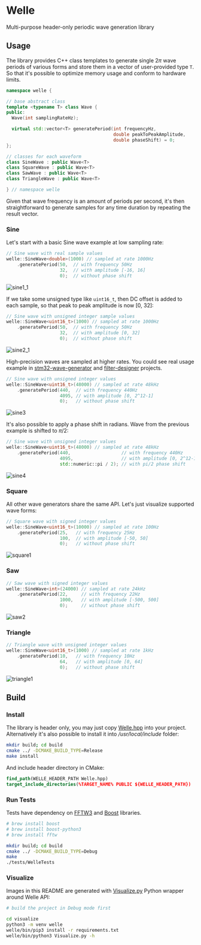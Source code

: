 # Welle

Multi-purpose header-only periodic wave generation library

## Usage

The library provides C++ class templates to generate single $2 \pi$ wave periods of various forms and store them in a vector of user-provided type `T`. So that it's possible to optimize memory usage and conform to hardware limits.

```C++
namespace welle {

// base abstract class
template <typename T> class Wave {
public:
  Wave(int samplingRateHz);

  virtual std::vector<T> generatePeriod(int frequencyHz, 
                                        double peakToPeakAmplitude, 
                                        double phaseShift) = 0;
};

// classes for each waveform
class SineWave : public Wave<T>
class SquareWave : public Wave<T>
class SawWave : public Wave<T>
class TriangleWave : public Wave<T>

} // namespace welle
```

Given that wave frequency is an amount of periods per second, it's then straightforward to generate samples for any time duration by repeating the result vector.

### Sine

Let's start with a basic Sine wave example at low sampling rate:

```C++
// Sine wave with real sample values
welle::SineWave<double>(1000) // sampled at rate 1000Hz
    .generatePeriod(50,  // with frequency 50Hz
                    32,  // with amplitude [-16, 16]
                    0);  // without phase shift
```

![sine1_1](https://github.com/frolovilya/Welle/assets/271293/5c67652e-33a0-4325-8854-777807af6551)

If we take some unsigned type like `uint16_t`, then DC offset is added to each sample, so that peak to peak amplitude is now [0, 32]:

```C++
// Sine wave with unsigned integer sample values
welle::SineWave<uint16_t>(1000) // sampled at rate 1000Hz
    .generatePeriod(50,  // with frequency 50Hz
                    32,  // with amplitude [0, 32]
                    0);  // without phase shift
```

![sine2_1](https://github.com/frolovilya/Welle/assets/271293/361a5e98-b58b-4d81-bdf6-f2369f9cce10)

High-precision waves are sampled at higher rates. You could see real usage example in [stm32-wave-generator](https://github.com/frolovilya/stm32-wave-generator) and [filter-designer](https://github.com/frolovilya/filter-designer) projects.

```C++
// Sine wave with unsigned integer values
welle::SineWave<uint16_t>(48000) // sampled at rate 48kHz
    .generatePeriod(440,  // with frequency 440Hz
                    4095, // with amplitude [0, 2^12-1]
                    0);   // without phase shift
```

![sine3](https://github.com/frolovilya/Welle/assets/271293/3b03e142-bf53-45fa-b1bd-8b8849af4f87)

It's also possible to apply a phase shift in radians. Wave from the previous example is shifted to $\pi / 2$:

```C++
// Sine wave with unsigned integer values
welle::SineWave<uint16_t>(48000) // sampled at rate 48kHz
    .generatePeriod(440,                   // with frequency 440Hz
                    4095,                  // with amplitude [0, 2^12-1]
                    std::numeric::pi / 2); // with pi/2 phase shift
```

![sine4](https://github.com/frolovilya/Welle/assets/271293/1c5982b4-8386-41b7-9fc6-4654f812fecb)

### Square

All other wave generators share the same API. Let's just visualize supported wave forms:

```C++
// Square wave with signed integer values
welle::SineWave<uint16_t>(10000) // sampled at rate 100Hz
    .generatePeriod(25,   // with frequency 25Hz
                    100,  // with amplitude [-50, 50]
                    0);   // without phase shift
```

![square1](https://github.com/frolovilya/Welle/assets/271293/0c6d8e8c-b7dd-4010-988a-33e811e13db0)

### Saw

```C++
// Saw wave with signed integer values
welle::SineWave<int>(24000) // sampled at rate 24kHz
    .generatePeriod(22,     // with frequency 22Hz
                    1000,   // with amplitude [-500, 500]
                    0);     // without phase shift
```

![saw2](https://github.com/frolovilya/Welle/assets/271293/a1521d0d-a379-4b7d-88c5-eb8a5dfc5370)

### Triangle

```C++
// Triangle wave with unsigned integer values
welle::SineWave<uint16_t>(1000) // sampled at rate 1kHz
    .generatePeriod(10,   // with frequency 10Hz
                    64,   // with amplitude [0, 64]
                    0);   // without phase shift
```

![triangle1](https://github.com/frolovilya/Welle/assets/271293/0d072fe9-22d4-4c98-859b-746ef1e339a8)

## Build

### Install

The library is header only, you may just copy [Welle.hpp](/include/Welle.hpp) into your project. Alternatively it's also possible to install it into _/usr/local/include_ folder:

```sh
mkdir build; cd build
cmake ../ -DCMAKE_BUILD_TYPE=Release
make install
```
And include header directory in CMake:

```cmake
find_path(WELLE_HEADER_PATH Welle.hpp)
target_include_directories(%TARGET_NAME% PUBLIC ${WELLE_HEADER_PATH})
```

### Run Tests
Tests have dependency on [FFTW3](https://www.fftw.org/download.html) and [Boost](https://www.boost.org/) libraries.

```sh
# brew install boost
# brew install boost-python3
# brew install fftw

mkdir build; cd build
cmake ../ -DCMAKE_BUILD_TYPE=Debug
make
./tests/WelleTests
```

### Visualize

Images in this README are generated with [Visualize.py](/visualize/Visualize.py) Python wrapper around Welle API:

```sh
# build the project in Debug mode first

cd visualize
python3 -m venv welle
welle/bin/pip3 install -r requirements.txt
welle/bin/python3 Visualize.py -h
```
